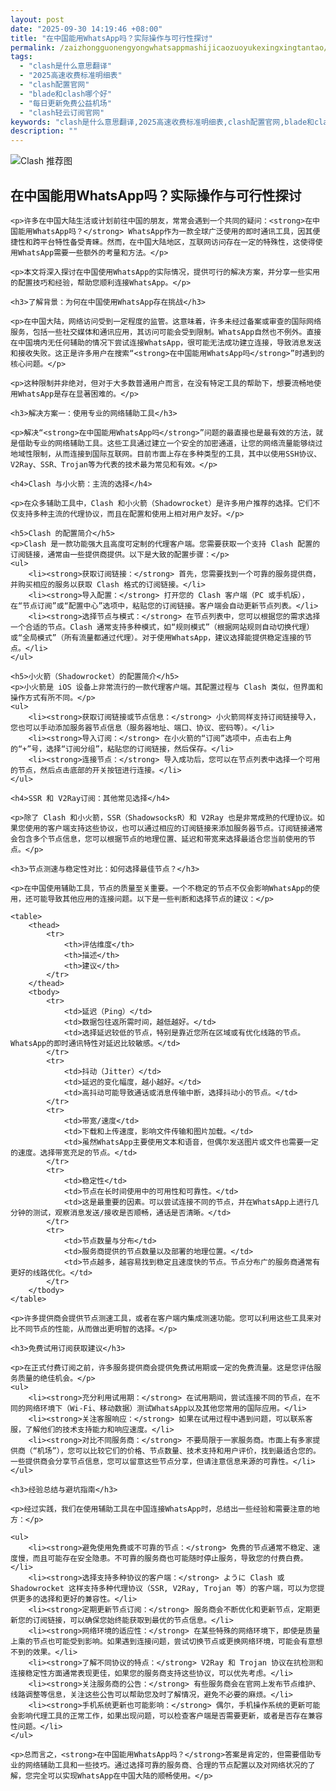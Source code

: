 ```yaml
---
layout: post
date: "2025-09-30 14:19:46 +08:00"
title: "在中国能用WhatsApp吗？实际操作与可行性探讨"
permalink: /zaizhongguonengyongwhatsappmashijicaozuoyukexingxingtantao/
tags:
  - "clash是什么意思翻译"
  - "2025高速收费标准明细表"
  - "clash配置官网"
  - "blade和clash哪个好"
  - "每日更新免费公益机场"
  - "clash轻云订阅官网"
keywords: "clash是什么意思翻译,2025高速收费标准明细表,clash配置官网,blade和clash哪个好,每日更新免费公益机场,clash轻云订阅官网"
description: ""
---
```


![Clash 推荐图](https://clashjd.github.io/assets/img/一元机场订阅.png)

## 在中国能用WhatsApp吗？实际操作与可行性探讨


    <p>许多在中国大陆生活或计划前往中国的朋友，常常会遇到一个共同的疑问：<strong>在中国能用WhatsApp吗？</strong> WhatsApp作为一款全球广泛使用的即时通讯工具，因其便捷性和跨平台特性备受青睐。然而，在中国大陆地区，互联网访问存在一定的特殊性，这使得使用WhatsApp需要一些额外的考量和方法。</p>

    <p>本文将深入探讨在中国使用WhatsApp的实际情况，提供可行的解决方案，并分享一些实用的配置技巧和经验，帮助您顺利连接WhatsApp。</p>

    <h3>了解背景：为何在中国使用WhatsApp存在挑战</h3>

    <p>在中国大陆，网络访问受到一定程度的监管。这意味着，许多未经过备案或审查的国际网络服务，包括一些社交媒体和通讯应用，其访问可能会受到限制。WhatsApp自然也不例外。直接在中国境内无任何辅助的情况下尝试连接WhatsApp，很可能无法成功建立连接，导致消息发送和接收失败。这正是许多用户在搜索“<strong>在中国能用WhatsApp吗</strong>”时遇到的核心问题。</p>

    <p>这种限制并非绝对，但对于大多数普通用户而言，在没有特定工具的帮助下，想要流畅地使用WhatsApp是存在显著困难的。</p>

    <h3>解决方案一：使用专业的网络辅助工具</h3>

    <p>解决“<strong>在中国能用WhatsApp吗</strong>”问题的最直接也是最有效的方法，就是借助专业的网络辅助工具。这些工具通过建立一个安全的加密通道，让您的网络流量能够绕过地域性限制，从而连接到国际互联网。目前市面上存在多种类型的工具，其中以使用SSH协议、V2Ray、SSR、Trojan等为代表的技术最为常见和有效。</p>

    <h4>Clash 与小火箭：主流的选择</h4>

    <p>在众多辅助工具中，Clash 和小火箭（Shadowrocket）是许多用户推荐的选择。它们不仅支持多种主流的代理协议，而且在配置和使用上相对用户友好。</p>

    <h5>Clash 的配置简介</h5>
    <p>Clash 是一款功能强大且高度可定制的代理客户端。您需要获取一个支持 Clash 配置的订阅链接，通常由一些提供商提供。以下是大致的配置步骤：</p>
    <ul>
        <li><strong>获取订阅链接：</strong> 首先，您需要找到一个可靠的服务提供商，并购买相应的服务以获取 Clash 格式的订阅链接。</li>
        <li><strong>导入配置：</strong> 打开您的 Clash 客户端（PC 或手机版），在“节点订阅”或“配置中心”选项中，粘贴您的订阅链接。客户端会自动更新节点列表。</li>
        <li><strong>选择节点与模式：</strong> 在节点列表中，您可以根据您的需求选择一个合适的节点。Clash 通常支持多种模式，如“规则模式”（根据网站规则自动切换代理）或“全局模式”（所有流量都通过代理）。对于使用WhatsApp，建议选择能提供稳定连接的节点。</li>
    </ul>

    <h5>小火箭（Shadowrocket）的配置简介</h5>
    <p>小火箭是 iOS 设备上非常流行的一款代理客户端。其配置过程与 Clash 类似，但界面和操作方式有所不同。</p>
    <ul>
        <li><strong>获取订阅链接或节点信息：</strong> 小火箭同样支持订阅链接导入，您也可以手动添加服务器节点信息（服务器地址、端口、协议、密码等）。</li>
        <li><strong>导入订阅：</strong> 在小火箭的“订阅”选项中，点击右上角的“+”号，选择“订阅分组”，粘贴您的订阅链接，然后保存。</li>
        <li><strong>连接节点：</strong> 导入成功后，您可以在节点列表中选择一个可用的节点，然后点击底部的开关按钮进行连接。</li>
    </ul>

    <h4>SSR 和 V2Ray订阅：其他常见选择</h4>

    <p>除了 Clash 和小火箭，SSR（ShadowsocksR）和 V2Ray 也是非常成熟的代理协议。如果您使用的客户端支持这些协议，也可以通过相应的订阅链接来添加服务器节点。订阅链接通常会包含多个节点信息，您可以根据节点的地理位置、延迟和带宽来选择最适合您当前使用的节点。</p>

    <h3>节点测速与稳定性对比：如何选择最佳节点？</h3>

    <p>在中国使用辅助工具，节点的质量至关重要。一个不稳定的节点不仅会影响WhatsApp的使用，还可能导致其他应用的连接问题。以下是一些判断和选择节点的建议：</p>

    <table>
        <thead>
            <tr>
                <th>评估维度</th>
                <th>描述</th>
                <th>建议</th>
            </tr>
        </thead>
        <tbody>
            <tr>
                <td>延迟（Ping）</td>
                <td>数据包往返所需时间，越低越好。</td>
                <td>选择延迟较低的节点，特别是靠近您所在区域或有优化线路的节点。WhatsApp的即时通讯特性对延迟比较敏感。</td>
            </tr>
            <tr>
                <td>抖动（Jitter）</td>
                <td>延迟的变化幅度，越小越好。</td>
                <td>高抖动可能导致通话或消息传输中断，选择抖动小的节点。</td>
            </tr>
            <tr>
                <td>带宽/速度</td>
                <td>下载和上传速度，影响文件传输和图片加载。</td>
                <td>虽然WhatsApp主要使用文本和语音，但偶尔发送图片或文件也需要一定的速度。选择带宽充足的节点。</td>
            </tr>
            <tr>
                <td>稳定性</td>
                <td>节点在长时间使用中的可用性和可靠性。</td>
                <td>这是最重要的因素。可以尝试连接不同的节点，并在WhatsApp上进行几分钟的测试，观察消息发送/接收是否顺畅，通话是否清晰。</td>
            </tr>
            <tr>
                <td>节点数量与分布</td>
                <td>服务商提供的节点数量以及部署的地理位置。</td>
                <td>节点越多，越容易找到稳定且速度快的节点。节点分布广的服务商通常有更好的线路优化。</td>
            </tr>
        </tbody>
    </table>

    <p>许多提供商会提供节点测速工具，或者在客户端内集成测速功能。您可以利用这些工具来对比不同节点的性能，从而做出更明智的选择。</p>

    <h3>免费试用订阅获取建议</h3>

    <p>在正式付费订阅之前，许多服务提供商会提供免费试用期或一定的免费流量。这是您评估服务质量的绝佳机会。</p>
    <ul>
        <li><strong>充分利用试用期：</strong> 在试用期间，尝试连接不同的节点，在不同的网络环境下（Wi-Fi、移动数据）测试WhatsApp以及其他您常用的国际应用。</li>
        <li><strong>关注客服响应：</strong> 如果在试用过程中遇到问题，可以联系客服，了解他们的技术支持能力和响应速度。</li>
        <li><strong>对比不同服务商：</strong> 不要局限于一家服务商。市面上有多家提供商（“机场”），您可以比较它们的价格、节点数量、技术支持和用户评价，找到最适合您的。一些提供商会分享节点信息，您可以留意这些节点分享，但请注意信息来源的可靠性。</li>
    </ul>

    <h3>经验总结与避坑指南</h3>

    <p>经过实践，我们在使用辅助工具在中国连接WhatsApp时，总结出一些经验和需要注意的地方：</p>

    <ul>
        <li><strong>避免使用免费或不可靠的节点：</strong> 免费的节点通常不稳定、速度慢，而且可能存在安全隐患。不可靠的服务商也可能随时停止服务，导致您的付费白费。</li>
        <li><strong>选择支持多种协议的客户端：</strong> ように Clash 或 Shadowrocket 这样支持多种代理协议（SSR, V2Ray, Trojan 等）的客户端，可以为您提供更多的选择和更好的兼容性。</li>
        <li><strong>定期更新节点订阅：</strong> 服务商会不断优化和更新节点，定期更新您的订阅链接，可以确保您始终能获取到最优的节点信息。</li>
        <li><strong>网络环境的适应性：</strong> 在某些特殊的网络环境下，即使是质量上乘的节点也可能受到影响。如果遇到连接问题，尝试切换节点或更换网络环境，可能会有意想不到的效果。</li>
        <li><strong>了解不同协议的特点：</strong> V2Ray 和 Trojan 协议在抗检测和连接稳定性方面通常表现更佳，如果您的服务商支持这些协议，可以优先考虑。</li>
        <li><strong>关注服务商的公告：</strong> 有些服务商会在官网上发布节点维护、线路调整等信息，关注这些公告可以帮助您及时了解情况，避免不必要的麻烦。</li>
        <li><strong>手机系统更新也可能影响：</strong> 偶尔，手机操作系统的更新可能会影响代理工具的正常工作，如果出现问题，可以检查客户端是否需要更新，或者是否存在兼容性问题。</li>
    </ul>

    <p>总而言之，<strong>在中国能用WhatsApp吗？</strong>答案是肯定的，但需要借助专业的网络辅助工具和一些技巧。通过选择可靠的服务商、合理的节点配置以及对网络状况的了解，您完全可以实现WhatsApp在中国大陆的顺畅使用。</p>